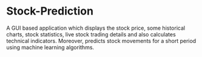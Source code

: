 # Stock-Prediction

A GUI based application which displays the stock price, some historical charts, stock statistics, live stock trading details and also calculates technical indicators. Moreover, predicts stock movements for a short period using machine learning algorithms.
